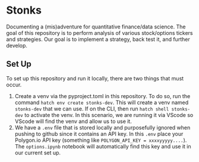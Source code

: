 # Stonks
Documenting a (mis)adventure for quantitative finance/data science. The goal of this repository is to perform analysis of various stock/options tickers and strategies. Our goal is to implement a strategy, back test it, and further develop.

## Set Up
To set up this repository and run it locally, there are two things that must occur. 
1. Create a venv via the pyproject.toml in this repository. To do so, run the command `hatch env create stonks-dev`. This will create a venv named `stonks-dev` that we can use. If on the CLI, then run `hatch shell stonks-dev` to activate the venv. In this scenario, we are running it via VScode so VScode will find the venv and allow us to use it.
2. We have a `.env` file that is stored locally and purposefully ignored when pushing to github since it contains an API key. In this `.env` place your Polygon.io API key (something like `POLYGON_API_KEY = xxxxyyyyy....`). The `options.ipynb` notebook will automatically find this key and use it in our current set up.





